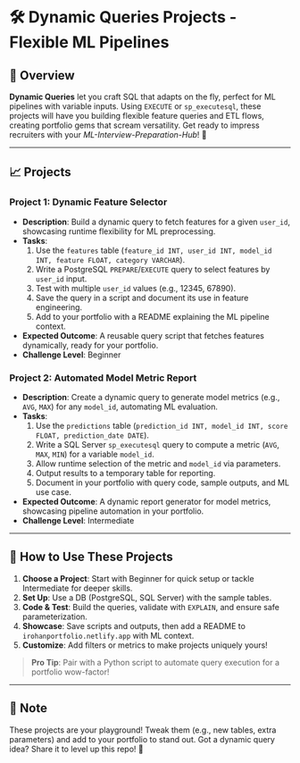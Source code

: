 # 🛠️ Dynamic Queries Projects - Flexible ML Pipelines

## 🌟 Overview

**Dynamic Queries** let you craft SQL that adapts on the fly, perfect for ML pipelines with variable inputs. Using `EXECUTE` or `sp_executesql`, these projects will have you building flexible feature queries and ETL flows, creating portfolio gems that scream versatility. Get ready to impress recruiters with your *ML-Interview-Preparation-Hub*! 🚀

---

## 📈 Projects

### Project 1: Dynamic Feature Selector
- **Description**: Build a dynamic query to fetch features for a given `user_id`, showcasing runtime flexibility for ML preprocessing.
- **Tasks**:
  1. Use the `features` table (`feature_id INT, user_id INT, model_id INT, feature FLOAT, category VARCHAR`).
  2. Write a PostgreSQL `PREPARE`/`EXECUTE` query to select features by `user_id` input.
  3. Test with multiple `user_id` values (e.g., 12345, 67890).
  4. Save the query in a script and document its use in feature engineering.
  5. Add to your portfolio with a README explaining the ML pipeline context.
- **Expected Outcome**: A reusable query script that fetches features dynamically, ready for your portfolio.
- **Challenge Level**: Beginner

### Project 2: Automated Model Metric Report
- **Description**: Create a dynamic query to generate model metrics (e.g., `AVG`, `MAX`) for any `model_id`, automating ML evaluation.
- **Tasks**:
  1. Use the `predictions` table (`prediction_id INT, model_id INT, score FLOAT, prediction_date DATE`).
  2. Write a SQL Server `sp_executesql` query to compute a metric (`AVG`, `MAX`, `MIN`) for a variable `model_id`.
  3. Allow runtime selection of the metric and `model_id` via parameters.
  4. Output results to a temporary table for reporting.
  5. Document in your portfolio with query code, sample outputs, and ML use case.
- **Expected Outcome**: A dynamic report generator for model metrics, showcasing pipeline automation in your portfolio.
- **Challenge Level**: Intermediate

---

## 🚀 How to Use These Projects

1. **Choose a Project**: Start with Beginner for quick setup or tackle Intermediate for deeper skills.
2. **Set Up**: Use a DB (PostgreSQL, SQL Server) with the sample tables.
3. **Code & Test**: Build the queries, validate with `EXPLAIN`, and ensure safe parameterization.
4. **Showcase**: Save scripts and outputs, then add a README to `irohanportfolio.netlify.app` with ML context.
5. **Customize**: Add filters or metrics to make projects uniquely yours!

> **Pro Tip**: Pair with a Python script to automate query execution for a portfolio wow-factor!

---

## 📝 Note

These projects are your playground! Tweak them (e.g., new tables, extra parameters) and add to your portfolio to stand out. Got a dynamic query idea? Share it to level up this repo! 🌟